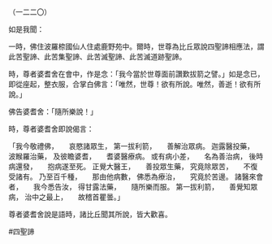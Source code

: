 （一二二〇）

如是我聞：

一時，佛住波羅㮈國仙人住處鹿野苑中。爾時，世尊為比丘眾說四聖諦相應法，謂此苦聖諦、此苦集聖諦、此苦滅聖諦、此苦滅道跡聖諦。

時，尊者婆耆舍在會中，作是念：「我今當於世尊面前讚歎拔箭之譬。」如是念已，即從座起，整衣服，合掌白佛言：「唯然，世尊！欲有所說。唯然，善逝！欲有所說。」

佛告婆耆舍：「隨所樂說！」

時，尊者婆耆舍即說偈言：

「我今敬禮佛，　　哀愍諸眾生，
第一拔利箭，　　善解治眾病。
迦露醫投藥，　　波睺羅治藥，
及彼瞻婆耆，　　耆婆醫療病。
或有病小差，　　名為善治病，
後時病還發，　　抱病遂至死。
正覺大醫王，　　善投眾生藥，
究竟除眾苦，　　不復受諸有。
乃至百千種，　　那由他病數，
佛悉為療治，　　究竟於苦邊。
諸醫來會者，　　我今悉告汝，
得甘露法藥，　　隨所樂而服。
第一拔利箭，　　善覺知眾病，
治中之最上，　　故稽首瞿曇。」

尊者婆耆舍說是語時，諸比丘聞其所說，皆大歡喜。









#四聖諦
